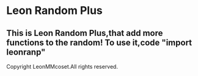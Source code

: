 # Leon Random Plus
This is Leon Random Plus,that add more functions to the random!
To use it,code "import leonranp"
---
Copyright LeonMMcoset.All rights reserved.